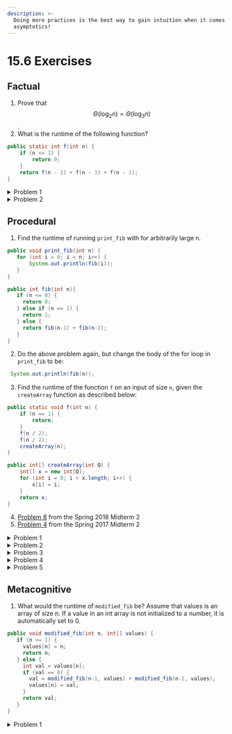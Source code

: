 ```yaml
---
description: >-
  Doing more practices is the best way to gain intuition when it comes to
  asymptotics!
---
```


# 15.6 Exercises

## Factual

1. Prove that $$\Theta(\log _{2} n) = \Theta(\log _{3} n)$$.
2. What is the runtime of the following function?

```java
public static int f(int n) {
    if (n <= 1) {
        return 0;
    }
    return f(n - 1) + f(n - 1) + f(n - 1);
}
```

<details>

<summary>Problem 1</summary>

Using the properties of logs, we see that $$\log_2 n = \frac{\log n}{\log 2} = \Theta(\log n)$$. Similarly, $$\log_3 n = \frac{\log n}{\log 3} = \Theta(\log n)$$. So when consiering asymptotics relating to logarithms, the base does not matter (as long as it is some constant).

</details>

<details>

<summary>Problem 2</summary>

This is essentially `fib` with 3 recursive calls instead of 2. The runtime is $$\Theta(3^n)$$.

</details>

## Procedural

1. Find the runtime of running `print_fib` with for arbitrarily large n.

```java
public void print_fib(int n) {
   for (int i = 0; i < n; i++) {
       System.out.println(fib(i));
   }
}

public int fib(int n){
   if (n <= 0) {
     return 0;
   } else if (n == 1) {
     return 1;
   } else {
     return fib(n-1) + fib(n-2);
   }
}
```

2. Do the above problem again, but change the body of the for loop in `print_fib` to be:

```java
 System.out.println(fib(n));
```

3. Find the runtime of the function `f` on an input of size `n`, given the `createArray` function as described below:

```java
public static void f(int n) {
    if (n == 1) {
        return;
    }
    f(n / 2);
    f(n / 2);
    createArray(n);
}

public int[] createArray(int Q) {
    int[] x = new int[Q];
    for (int i = 0; i < x.length; i++) {
        x[i] = i;
    }
    return x;
}
```

4. [Problem 8](https://drive.google.com/file/d/1Vo8p4vbOGt7eY5TtalvAEnk4ignpTVvm/view?usp=sharing) from the Spring 2018 Midterm 2
5. [Problem 4](https://drive.google.com/file/d/1yWyRp7QTizspTp9dsKz5yxE6bSf9YUIi/view?usp=sharing) from the Spring 2017 Midterm 2

<details>

<summary>Problem 1</summary>

From lecture, we know that `fib(i)` runs in roughly $$2^i$$ time. If we run `fib` for each `i` from `1` to `n`, we get a total work of $$2^0 + 2^1 + ... 2^n$$. Note that this is a geometric sum with last term $$2^n$$, so the overall runtime is actually still $$\Theta(2^n)$$.

</details>

<details>

<summary>Problem 2</summary>

Again, we know that `fib(i)` takes about $$2^i$$ time. However, this time we call `fib(n)` each time in the loop `n` total times. This gives a runtime of $$\Theta(n2^n)$$.

</details>

<details>

<summary>Problem 3</summary>

This function creates two recursive branches of half the size per call, with each node taking linear work. As such, each level has $$n$$ total work, and since we halve the input each time, there are $$\log n$$ total levels, for a runtime of $$\Theta(n \log n)$$.

</details>

<details>

<summary>Problem 4</summary>

[Solutions](https://drive.google.com/file/d/1LIyFXwHYCWXNqIgKTsTyKiOYnB79\_ykk/view?usp=sharing) and [walkthrough](https://www.youtube.com/watch?v=nMZn4EV0gGw) are linked here and on the course website.

</details>

<details>

<summary>Problem 5</summary>

[Solutions](https://drive.google.com/file/d/1b99XARlZxg3NMfeSAVt2yzDzwSEcASq3/view?usp=sharing) are linked here and on the course website.

</details>

## Metacognitive

1. What would the runtime of `modified_fib` be? Assume that values is an array of size n. If a value in an int array is not initialized to a number, it is automatically set to 0.

```java
public void modified_fib(int n, int[] values) {
   if (n <= 1) {
     values[n] = n;
     return n;
   } else {
     int val = values[n];
     if (val == 0) {
       val = modified_fib(n-1, values) + modified_fib(n-2, values);
       values[n] = val;
     }
     return val;
   }
}  
```

<details>

<summary>Problem 1</summary>

This is an example of dynamic programming, a topic covered in more depth in CS170. Note that since `values` is saved across calls, we only recompute each value of `n` once. Computing a single value of `n` only takes constant time, since we just add two already-computed values or do an array access. As such, the overall runtime is linear: $$\Theta(n)$$.

</details>
